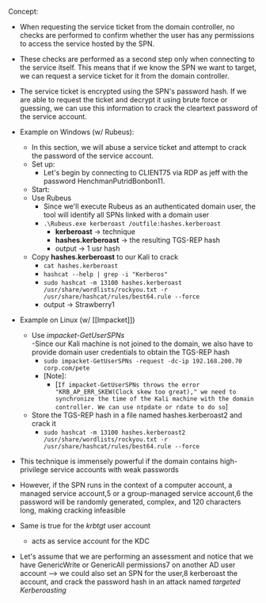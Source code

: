 
Concept:

- When requesting the service ticket from the domain controller, no checks are performed to confirm whether the user has any permissions to access the service hosted by the SPN.
- These checks are performed as a second step only when connecting to the service itself. This means that if we know the SPN we want to target, we can request a service ticket for it from the domain controller.
- The service ticket is encrypted using the SPN's password hash. If we are able to request the ticket and decrypt it using brute force or guessing, we can use this information to crack the cleartext password of the service account.

- Example on Windows (w/ Rubeus):
    
    - In this section, we will abuse a service ticket and attempt to crack the password of the service account.
    - Set up:
        - Let's begin by connecting to CLIENT75 via RDP as jeff with the password HenchmanPutridBonbon11.
    - Start:
    - Use Rubeus  
        - Since we'll execute Rubeus as an authenticated domain user, the tool will identify all SPNs linked with a domain user
        - `.\Rubeus.exe kerberoast /outfile:hashes.kerberoast`
            - **kerberoast** -> technique
            - **hashes.kerberoast** -> the resulting TGS-REP hash
            - output -> 1 usr hash
    - Copy **hashes.kerberoast** to our Kali to crack
        - `cat hashes.kerberoast`
        - `hashcat --help | grep -i "Kerberos"`
        - `sudo hashcat -m 13100 hashes.kerberoast /usr/share/wordlists/rockyou.txt -r /usr/share/hashcat/rules/best64.rule --force`
        - output -> Strawberry1
- Example on Linux (w/ [[Impacket]])
    
    - Use _impacket-GetUserSPNs_  
        -Since our Kali machine is not joined to the domain, we also have to provide domain user credentials to obtain the TGS-REP hash
        - `sudo impacket-GetUserSPNs -request -dc-ip 192.168.200.70 corp.com/pete`
        - [Note]:
            - [`If impacket-GetUserSPNs throws the error "KRB_AP_ERR_SKEW(Clock skew too great)," we need to synchronize the time of the Kali machine with the domain controller. We can use ntpdate or rdate to do so`]
    - Store the TGS-REP hash in a file named hashes.kerberoast2 and crack it
        - `sudo hashcat -m 13100 hashes.kerberoast2 /usr/share/wordlists/rockyou.txt -r /usr/share/hashcat/rules/best64.rule --force`
- This technique is immensely powerful if the domain contains high-privilege service accounts with weak passwords
    
- However, if the SPN runs in the context of a computer account, a managed service account,5 or a group-managed service account,6 the password will be randomly generated, complex, and 120 characters long, making cracking infeasible
    
- Same is true for the _krbtgt_ user account
    
    - acts as service account for the KDC
- Let's assume that we are performing an assessment and notice that we have GenericWrite or GenericAll permissions7 on another AD user account --> we could also set an SPN for the user,8 kerberoast the account, and crack the password hash in an attack named _targeted Kerberoasting_